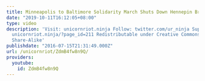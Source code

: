 ```yaml
---
title: Minneapolis to Baltimore Solidarity March Shuts Down Hennepin Bridge
date: "2019-10-11T16:12:05+08:00"
type: video
description: 'Visit: unicornriot.ninja Follow: twitter.com/ur_ninja Support Our Work:
  unicornriot.ninja/?page_id=211 Redistributable under Creative Commons Non-Commercial
  Share-Alike'
publishdate: "2016-07-15T21:31:49.000Z"
url: /unicornriot/ZdmB4fw8n9Q/
providers:
  youtube:
    id: ZdmB4fw8n9Q
---
```

